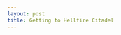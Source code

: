 ```yaml
---
layout: post
title: Getting to Hellfire Citadel
---
```


<div class="embed-responsive embed-responsive-16by9">
  <img class="gfyitem" data-id="DearLavishCassowary" data-perimeter="false" data-control="false" class="embed-responsive-item" />
</div>
<script>
 (function(d, t) {
    var g = d.createElement(t),
        s = d.getElementsByTagName(t)[0];
    g.src = 'http://assets.gfycat.com/js/gfyajax-0.517d.js';
    s.parentNode.insertBefore(g, s);
}(document, 'script'));
</script>